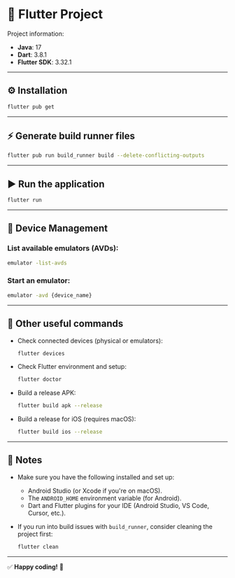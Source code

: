 
# 🚀 Flutter Project

Project information:

- **Java**: 17  
- **Dart**: 3.8.1  
- **Flutter SDK**: 3.32.1  

---

## ⚙️ Installation

```bash
flutter pub get
```

---

## ⚡️ Generate build runner files

```bash
flutter pub run build_runner build --delete-conflicting-outputs
```

---

## ▶️ Run the application

```bash
flutter run
```

---

## 📱 Device Management

### List available emulators (AVDs):

```bash
emulator -list-avds
```

### Start an emulator:

```bash
emulator -avd {device_name}
```

---

## 🔧 Other useful commands

- Check connected devices (physical or emulators):  
  ```bash
  flutter devices
  ```

- Check Flutter environment and setup:  
  ```bash
  flutter doctor
  ```

- Build a release APK:  
  ```bash
  flutter build apk --release
  ```

- Build a release for iOS (requires macOS):  
  ```bash
  flutter build ios --release
  ```

---

## 📝 Notes

- Make sure you have the following installed and set up:  
  - Android Studio (or Xcode if you're on macOS).  
  - The `ANDROID_HOME` environment variable (for Android).  
  - Dart and Flutter plugins for your IDE (Android Studio, VS Code, Cursor, etc.).

- If you run into build issues with `build_runner`, consider cleaning the project first:  
  ```bash
  flutter clean
  ```

---

✅ **Happy coding!** 🚀  
